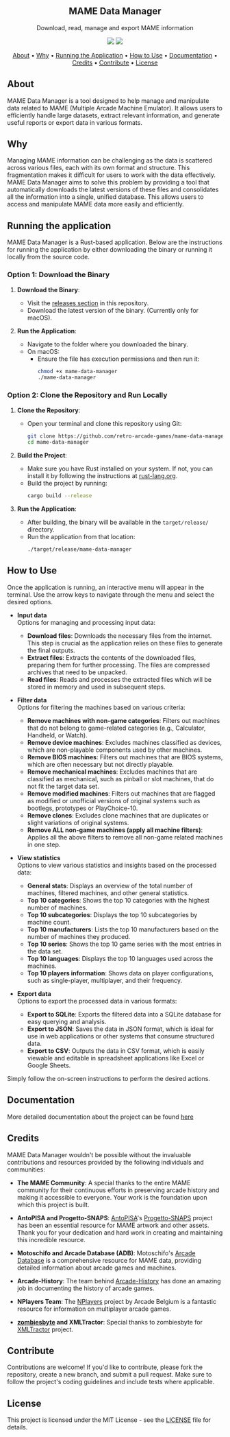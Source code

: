 <h2 align="center">MAME Data Manager</h2>

<p align="center">Download, read, manage and export MAME information</p>

<p align="center">
    <img src="https://img.shields.io/github/v/release/retro-arcade-games/mame-data-manager" />
    <img src="https://img.shields.io/github/license/retro-arcade-games/mame-data-manager" />
</p>

<p align="center">
  <a href="#about">About</a> •
  <a href="#why">Why</a> •
  <a href="#running-the-application">Running the Application</a> •
  <a href="#how-to-use">How to Use</a> •
  <a href="#documentation">Documentation</a> •
  <a href="#credits">Credits</a> •
  <a href="#contribute">Contribute</a> •
  <a href="#license">License</a>
</p>

## About

MAME Data Manager is a tool designed to help manage and manipulate data related to MAME (Multiple Arcade Machine Emulator). It allows users to efficiently handle large datasets, extract relevant information, and generate useful reports or export data in various formats.

## Why

Managing MAME information can be challenging as the data is scattered across various files, each with its own format and structure. This fragmentation makes it difficult for users to work with the data effectively. MAME Data Manager aims to solve this problem by providing a tool that automatically downloads the latest versions of these files and consolidates all the information into a single, unified database. This allows users to access and manipulate MAME data more easily and efficiently.

## Running the application

MAME Data Manager is a Rust-based application. Below are the instructions for running the application by either downloading the binary or running it locally from the source code.

### Option 1: Download the Binary

1. **Download the Binary**:

   - Visit the [releases section](https://github.com/retro-arcade-games/mame-data-manager/releases) in this repository.
   - Download the latest version of the binary. (Currently only for macOS).

2. **Run the Application**:
   - Navigate to the folder where you downloaded the binary.
   - On macOS:
     - Ensure the file has execution permissions and then run it:
       ```sh
       chmod +x mame-data-manager
       ./mame-data-manager
       ```

### Option 2: Clone the Repository and Run Locally

1. **Clone the Repository**:

   - Open your terminal and clone this repository using Git:
     ```sh
     git clone https://github.com/retro-arcade-games/mame-data-manager.git
     cd mame-data-manager
     ```

2. **Build the Project**:

   - Make sure you have Rust installed on your system. If not, you can install it by following the instructions at [rust-lang.org](https://www.rust-lang.org/).
   - Build the project by running:
     ```sh
     cargo build --release
     ```

3. **Run the Application**:
   - After building, the binary will be available in the `target/release/` directory.
   - Run the application from that location:
     ```sh
     ./target/release/mame-data-manager
     ```

## How to Use

Once the application is running, an interactive menu will appear in the terminal. Use the arrow keys to navigate through the menu and select the desired options.

- **Input data**  
  Options for managing and processing input data:

  - **Download files**: Downloads the necessary files from the internet. This step is crucial as the application relies on these files to generate the final outputs.
  - **Extract files**: Extracts the contents of the downloaded files, preparing them for further processing. The files are compressed archives that need to be unpacked.
  - **Read files**: Reads and processes the extracted files which will be stored in memory and used in subsequent steps.

- **Filter data**  
  Options for filtering the machines based on various criteria:

  - **Remove machines with non-game categories**: Filters out machines that do not belong to game-related categories (e.g., Calculator, Handheld, or Watch).
  - **Remove device machines**: Excludes machines classified as devices, which are non-playable components used by other machines.
  - **Remove BIOS machines**: Filters out machines that are BIOS systems, which are often necessary but not directly playable.
  - **Remove mechanical machines**: Excludes machines that are classified as mechanical, such as pinball or slot machines, that do not fit the target data set.
  - **Remove modified machines**: Filters out machines that are flagged as modified or unofficial versions of original systems such as bootlegs, prototypes or PlayChoice-10.
  - **Remove clones**: Excludes clone machines that are duplicates or slight variations of original systems.
  - **Remove ALL non-game machines (apply all machine filters)**: Applies all the above filters to remove all non-game related machines in one step.

- **View statistics**  
  Options to view various statistics and insights based on the processed data:

  - **General stats**: Displays an overview of the total number of machines, filtered machines, and other general statistics.
  - **Top 10 categories**: Shows the top 10 categories with the highest number of machines.
  - **Top 10 subcategories**: Displays the top 10 subcategories by machine count.
  - **Top 10 manufacturers**: Lists the top 10 manufacturers based on the number of machines they produced.
  - **Top 10 series**: Shows the top 10 game series with the most entries in the data set.
  - **Top 10 languages**: Displays the top 10 languages used across the machines.
  - **Top 10 players information**: Shows data on player configurations, such as single-player, multiplayer, and their frequency.

- **Export data**  
  Options to export the processed data in various formats:
  - **Export to SQLite**: Exports the filtered data into a SQLite database for easy querying and analysis.
  - **Export to JSON**: Saves the data in JSON format, which is ideal for use in web applications or other systems that consume structured data.
  - **Export to CSV**: Outputs the data in CSV format, which is easily viewable and editable in spreadsheet applications like Excel or Google Sheets.

Simply follow the on-screen instructions to perform the desired actions.

## Documentation

More detailed documentation about the project can be found [here](./docs/README.md)

## Credits

MAME Data Manager wouldn't be possible without the invaluable contributions and resources provided by the following individuals and communities:

- **The MAME Community**: A special thanks to the entire MAME community for their continuous efforts in preserving arcade history and making it accessible to everyone. Your work is the foundation upon which this project is built.

- **AntoPISA and Progetto-SNAPS**: [AntoPISA](https://github.com/AntoPISA)'s [Progetto-SNAPS](https://www.progettosnaps.net) project has been an essential resource for MAME artwork and other assets. Thank you for your dedication and hard work in creating and maintaining this incredible resource.

- **Motoschifo and Arcade Database (ADB)**: Motoschifo's [Arcade Database](http://adb.arcadeitalia.net) is a comprehensive resource for MAME data, providing detailed information about arcade games and machines.

- **Arcade-History**: The team behind [Arcade-History](https://www.arcade-history.com) has done an amazing job in documenting the history of arcade games.

- **NPlayers Team**: The [NPlayers](https://nplayers.arcadebelgium.be) project by Arcade Belgium is a fantastic resource for information on multiplayer arcade games.

- **[zombiesbyte](https://github.com/zombiesbyte) and XMLTractor**: Special thanks to zombiesbyte for [XMLTractor](https://github.com/zombiesbyte/xmltractor) project.

## Contribute

Contributions are welcome! If you'd like to contribute, please fork the repository, create a new branch, and submit a pull request. Make sure to follow the project's coding guidelines and include tests where applicable.

## License

This project is licensed under the MIT License - see the [LICENSE](LICENSE) file for details.

